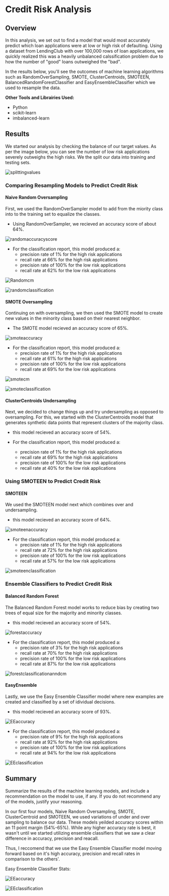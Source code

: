 # Credit Risk Analysis
## Overview
In this analysis, we set out to find a model that would most accurately predict which loan applications were at low or high risk of defaulting.  Using a dataset from LendingClub with over 100,000 rows of loan applications, we quickly realized this was a heavily unbalanced calssification problem due to how the number of "good" loans outweighed the "bad".  

In the results below, you'll see the outcomes of machine learning algorithms such as RandomOverSampling, SMOTE, ClusterCentroids, SMOTEEN, BalancedRandomForestClassifier and EasyEnsembleClassifier which we used to resample the data.  

**Other Tools and Librairies Used:**
- Python
- scikit-learn
- imbalanced-learn


## Results 
We started our analysis by checking the balance of our target values.  As per the image below, you can see the number of low risk applications severely outweighs the high risks.  We the split our data into training and testing sets.  

![splittingvalues](https://user-images.githubusercontent.com/94569240/163395313-98b72520-73a4-4a2e-a729-4c655b5cef7f.PNG)

### Comparing Resampling Models to Predict Credit Risk 
#### Naive Random Oversampling
First, we used the RandomOverSampler model to add from the miority class into to the training set to equalize the classes.

- Using RandomOverSampler, we recieved an accuracy score of about 64%. 

![randomaccuracyscore](https://user-images.githubusercontent.com/94569240/163395364-dd3b27d7-38cf-4b66-8728-6c459110f76f.PNG)

- For the classification report, this model produced a:
  -  precision rate of 1% for the high risk applications
  -  recall rate at 66% for the high risk applications
  -  precision rate of 100% for the low risk applications
  -  recall rate at 62% for the low risk applications

![Randomcm](https://user-images.githubusercontent.com/94569240/163395399-dd5ff2c4-53be-4f61-b3ef-6c336495ce49.PNG)

![randomclassification](https://user-images.githubusercontent.com/94569240/163395420-d8f28edc-d48e-40c7-a63c-c043d2bea7c2.PNG)


#### SMOTE Oversampling 
Continuing on with oversampling, we then used the SMOTE model to create new values in the minority class based on their nearest neighbor.  

- The SMOTE model recieved an accuracy score of 65%. 

![smoteaccuracy](https://user-images.githubusercontent.com/94569240/163395458-bbe68d8d-b530-49a7-847a-b18a0baaa02d.PNG)

- For the classification report, this model produced a:
  -  precision rate of 1% for the high risk applications
  -  recall rate at 61% for the high risk applications
  -  precision rate of 100% for the low risk applications
  -  recall rate at 69% for the low risk applications

 ![smotecm](https://user-images.githubusercontent.com/94569240/163395485-bb7c4c92-c2e6-4bed-9a45-29a37f7ad041.PNG)

![smoteclassification](https://user-images.githubusercontent.com/94569240/163395498-ad20086d-e9f9-4e0e-b4bd-58e798f6c0fa.PNG)

#### ClusterCentroids Undersampling
Next, we decided to change things up and try undersampling as opposed to oversampling.  For this, we started with the ClusterCentroids model that generates synthetic data points that represent clusters of the majority class.  

- this model recieved an accuracy score of 54%. 


- For the classification report, this model produced a:
  -  precision rate of 1% for the high risk applications
  -  recall rate at 69% for the high risk applications
  -  precision rate of 100% for the low risk applications
  -  recall rate at 40% for the low risk applications

### Using SMOTEEN to Predict Credit Risk 
#### SMOTEEN   
We used the SMOTEEN model next which combines over and undersampling.  

- this model recieved an accuracy score of 64%. 

![smoteenaccuracy](https://user-images.githubusercontent.com/94569240/163395884-b76e56ef-af0e-4991-9248-add367d82374.PNG)

- For the classification report, this model produced a:
  -  precision rate of 1% for the high risk applications
  -  recall rate at 72% for the high risk applications
  -  precision rate of 100% for the low risk applications
  -  recall rate at 57% for the low risk applications

![smoteenclassification](https://user-images.githubusercontent.com/94569240/163395929-5b51a1e3-9ad8-4f21-bd48-a13fec79d18d.PNG)

### Ensemble Classifiers to Predict Credit Risk 
#### Balanced Random Forest
The Balanced Random Forest model works to reduce bias by creating two trees of equal size for the majority and minority classes. 

- this model recieved an accuracy score of 54%. 

![forestaccuracy](https://user-images.githubusercontent.com/94569240/163395977-b4fcc4aa-8be2-4cd5-b79e-d998df99b8c2.PNG)

- For the classification report, this model produced a:
  -  precision rate of 3% for the high risk applications
  -  recall rate at 70% for the high risk applications
  -  precision rate of 100% for the low risk applications
  -  recall rate at 87% for the low risk applications

![forestclassificationanndcm](https://user-images.githubusercontent.com/94569240/163396004-6b2114e3-2475-47eb-9b09-d9063f165955.PNG)

#### EasyEnsemble 
Lastly, we use the Easy Ensemble Classifier model where new examples are created and classified by a set of idividual decisions.  

- this model recieved an accuracy score of 93%. 

![EEaccuracy](https://user-images.githubusercontent.com/94569240/163396032-558d9f3a-4ea5-4c2d-a9c5-3ef940be4dbf.PNG)

- For the classification report, this model produced a:
  -  precision rate of 9% for the high risk applications
  -  recall rate at 92% for the high risk applications
  -  precision rate of 100% for the low risk applications
  -  recall rate at 94% for the low risk applications
  
![EEclassification](https://user-images.githubusercontent.com/94569240/163396046-2775d75a-d22e-4178-96da-c61246d14c82.PNG)


## Summary 
Summarize the results of the machine learning models, and include a recommendation on the model to use, if any. If you do not recommend any of the models, justify your reasoning.

In our first four models, Naive Random Oversampling, SMOTE, ClusterCentroid and SMOTEEN, we used variations of under and over sampling to balance our data.  These models yeilded accuracy scores within an 11 point margin (54%-65%).  While any higher accuracy rate is best, it wasn't until we started utilizing ensemble classifiers that we saw a clear difference in accuracy, precision and reacall.  

Thus, I reccomend that we use the Easy Ensemble Classifier model moving forward based on it's high accuracy, precision and recall rates in comparison to the others'.  

Easy Ensemble Classifier Stats:

![EEaccuracy](https://user-images.githubusercontent.com/94569240/163396084-6e9c3839-c71e-435a-8adf-bf958e204e8b.PNG)

![EEclassification](https://user-images.githubusercontent.com/94569240/163396101-bedff023-0997-44f6-bc68-965b97803a2b.PNG)



